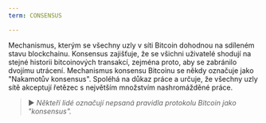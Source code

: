 ```yaml
---
term: CONSENSUS

---
```

Mechanismus, kterým se všechny uzly v síti Bitcoin dohodnou na sdíleném stavu blockchainu. Konsensus zajišťuje, že se všichni uživatelé shodují na stejné historii bitcoinových transakcí, zejména proto, aby se zabránilo dvojímu utrácení. Mechanismus konsensu Bitcoinu se někdy označuje jako "Nakamotův konsensus". Spoléhá na důkaz práce a určuje, že všechny uzly sítě akceptují řetězec s největším množstvím nashromážděné práce.

> ► *Někteří lidé označují nepsaná pravidla protokolu Bitcoin jako "konsensus".*